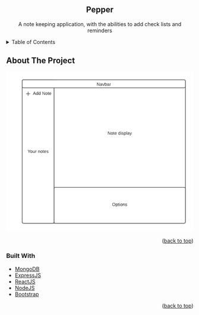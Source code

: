<h2 align="center">Pepper</h2>

  <p align="center">
    A note keeping application, with the abilities to add check lists and reminders 
    <br />
  </p>
</div>



<!-- TABLE OF CONTENTS -->
<details>
  <summary>Table of Contents</summary>
  <ol>
    <li>
      <a href="#about-the-project">About The Project</a>
      <ul>
        <li><a href="#built-with">Built With</a></li>
      </ul>
    </li>
    <li>
      <a href="#getting-started">Getting Started</a>
      <ul>
        <li><a href="#prerequisites">Prerequisites</a></li>
      </ul>
    </li>
  </ol>
</details>



<!-- ABOUT THE PROJECT -->
## About The Project
![NoteApp](noteApp.png)



<p align="right">(<a href="#top">back to top</a>)</p>



### Built With
* [MongoDB](https://www.mongodb.com/atlas/database)
* [ExpressJS](https://expressjs.com/)
* [ReactJS](https://reactjs.org/)
* [NodeJS](https://nodejs.org/en/)
* [Bootstrap](https://getbootstrap.com)


<p align="right">(<a href="#top">back to top</a>)</p>




